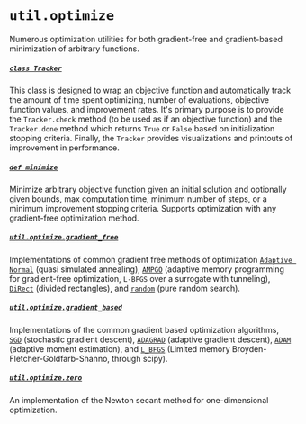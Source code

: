 # `util.optimize`

Numerous optimization utilities for both gradient-free and gradient-based minimization of arbitrary functions.

##### [`class Tracker`](__init__.py#L23)

This class is designed to wrap an objective function and automatically track the amount of time spent optimizing, number of evaluations, objective function values, and improvement rates. It's primary purpose is to provide the `Tracker.check` method (to be used as if an objective function) and the `Tracker.done` method which returns `True` or `False` based on initialization stopping criteria. Finally, the `Tracker` provides visualizations and printouts of improvement in performance.

##### [`def minimize`](__init__.py#L121)</h4>

Minimize arbitrary objective function given an initial solution and optionally given bounds, max computation time, minimum number of steps, or a minimum improvement stopping criteria. Supports optimization with any gradient-free optimization method.

##### [`util.optimize.gradient_free`](gradient_free.py)

Implementations of common gradient free methods of optimization [`Adaptive Normal`](adaptive_normal.py#L3) (quasi simulated annealing), [`AMPGO`](ampgo.py#L4) (adaptive memory programming for gradient-free optimization, `L-BFGS` over a surrogate with tunneling), [`DiRect`](direct.py#L77) (divided rectangles), and [`random`](random.py#L3) (pure random search).

##### [`util.optimize.gradient_based`](gradient_based.py)

Implementations of the common gradient based optimization algorithms, [`SGD`](gradient_based.py#L18) (stochastic gradient descent), [`ADAGRAD`](gradient_based.py#L39) (adaptive gradient descent), [`ADAM`](gradient_based.py#L63) (adaptive moment estimation), and [`L_BFGS`](gradient_based.py#L7) (Limited memory Broyden-Fletcher-Goldfarb-Shanno, through scipy).

##### [`util.optimize.zero`](newton.py#L1)

An implementation of the Newton secant method for one-dimensional optimization.

